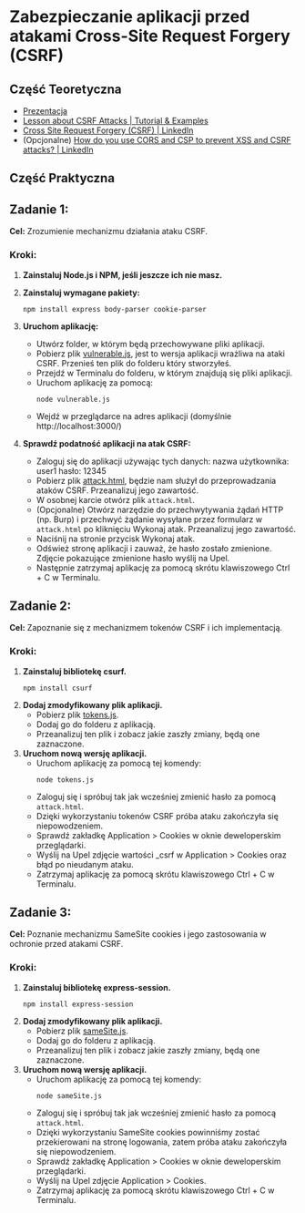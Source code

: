 # Zabezpieczanie aplikacji przed atakami Cross-Site Request Forgery (CSRF)

## Część Teoretyczna
  - [Prezentacja](https://docs.google.com/presentation/d/e/2PACX-1vToHIr1hRaL1ku4UmKCd3Pu1uDdPcLfJpg5tObTrX16LpoDLaZ8ooopOuBMeBTGAzwP4EmD6DeFPYq_/pub)
  - [Lesson about CSRF Attacks | Tutorial & Examples](https://learn.snyk.io/lesson/csrf-attack/)
  - [Cross Site Request Forgery (CSRF) | LinkedIn](https://www.linkedin.com/pulse/cross-site-request-forgery-csrf-syed-muhammad-abdul-karim/)
  - (Opcjonalne) [How do you use CORS and CSP to prevent XSS and CSRF attacks? | LinkedIn](https://www.linkedin.com/advice/3/how-do-you-use-cors-csp-prevent-cross-site-scripting)
## Część Praktyczna

## Zadanie 1: 

**Cel:** Zrozumienie mechanizmu działania ataku CSRF.

### Kroki:
1. **Zainstaluj Node.js i NPM, jeśli jeszcze ich nie masz.**

2. **Zainstaluj wymagane pakiety:**
   ```console
   npm install express body-parser cookie-parser
   ```
3. **Uruchom aplikację:**
   - Utwórz folder, w którym będą przechowywane pliki aplikacji.
   - Pobierz plik [vulnerable.js](https://github.com/freshuno/CSRFattacks/blob/main/vulnerable.js), jest to wersja aplikacji wrażliwa na ataki CSRF. Przenieś ten plik do folderu który stworzyłeś.
   - Przejdź w Terminalu do folderu, w którym znajdują się pliki aplikacji.
   - Uruchom aplikację za pomocą:
     ```console
     node vulnerable.js
     ```
   - Wejdź w przeglądarce na adres aplikacji (domyślnie http://localhost:3000/)
5. **Sprawdź podatność aplikacji na atak CSRF:**
   - Zaloguj się do aplikacji używając tych danych: nazwa użytkownika: user1 hasło: 12345
   - Pobierz plik [attack.html](https://github.com/freshuno/CSRFattacks/blob/main/attack.html), będzie nam służył do przeprowadzania ataków CSRF. Przeanalizuj jego zawartość.
   - W osobnej karcie otwórz plik `attack.html`.
   - (Opcjonalne) Otwórz narzędzie do przechwytywania żądań HTTP (np. Burp) i przechwyć żądanie wysyłane przez formularz w `attack.html` po kliknięciu Wykonaj atak. Przeanalizuj jego zawartość.
   - Naciśnij na stronie przycisk Wykonaj atak.
   - Odśwież stronę aplikacji i zauważ, że hasło zostało zmienione. Zdjęcie pokazujące zmienione hasło wyślij na Upel.
   - Następnie zatrzymaj aplikację za pomocą skrótu klawiszowego Ctrl + C w Terminalu.
  
## Zadanie 2: 

**Cel:** Zapoznanie się z mechanizmem tokenów CSRF i ich implementacją.

### Kroki:
1. **Zainstaluj bibliotekę csurf.**
   ```console
   npm install csurf
   ```
2. **Dodaj zmodyfikowany plik aplikacji.**
   - Pobierz plik [tokens.js](https://github.com/freshuno/CSRFattacks/blob/main/tokens.js).
   - Dodaj go do folderu z aplikacją.
   - Przeanalizuj ten plik i zobacz jakie zaszły zmiany, będą one zaznaczone.
3. **Uruchom nową wersję aplikacji.**
   - Uruchom aplikację za pomocą tej komendy:
     ```console
     node tokens.js
     ```
   - Zaloguj się i spróbuj tak jak wcześniej zmienić hasło za pomocą `attack.html`.
   - Dzięki wykorzystaniu tokenów CSRF próba ataku zakończyła się niepowodzeniem.
   - Sprawdź zakładkę Application > Cookies w oknie deweloperskim przeglądarki.
   - Wyślij na Upel zdjęcie wartości _csrf w Application > Cookies oraz błąd po nieudanym ataku.
   - Zatrzymaj aplikację za pomocą skrótu klawiszowego Ctrl + C w Terminalu.
## Zadanie 3: 

**Cel:** Poznanie mechanizmu SameSite cookies i jego zastosowania w ochronie przed atakami CSRF.

### Kroki:
1. **Zainstaluj bibliotekę express-session.**
   ```console
   npm install express-session
   ```
2. **Dodaj zmodyfikowany plik aplikacji.**
   - Pobierz plik [sameSite.js](https://github.com/freshuno/CSRFattacks/blob/main/sameSite.js).
   - Dodaj go do folderu z aplikacją.
   - Przeanalizuj ten plik i zobacz jakie zaszły zmiany, będą one zaznaczone.
3. **Uruchom nową wersję aplikacji.**
   - Uruchom aplikację za pomocą tej komendy:
     ```console
     node sameSite.js
     ```
   - Zaloguj się i spróbuj tak jak wcześniej zmienić hasło za pomocą `attack.html`.
   - Dzięki wykorzystaniu SameSite cookies powinniśmy zostać przekierowani na stronę logowania, zatem próba ataku zakończyła się niepowodzeniem.
   - Sprawdź zakładkę Application > Cookies w oknie deweloperskim przeglądarki.
   - Wyślij na Upel zdjęcie Application > Cookies.
   - Zatrzymaj aplikację za pomocą skrótu klawiszowego Ctrl + C w Terminalu.


